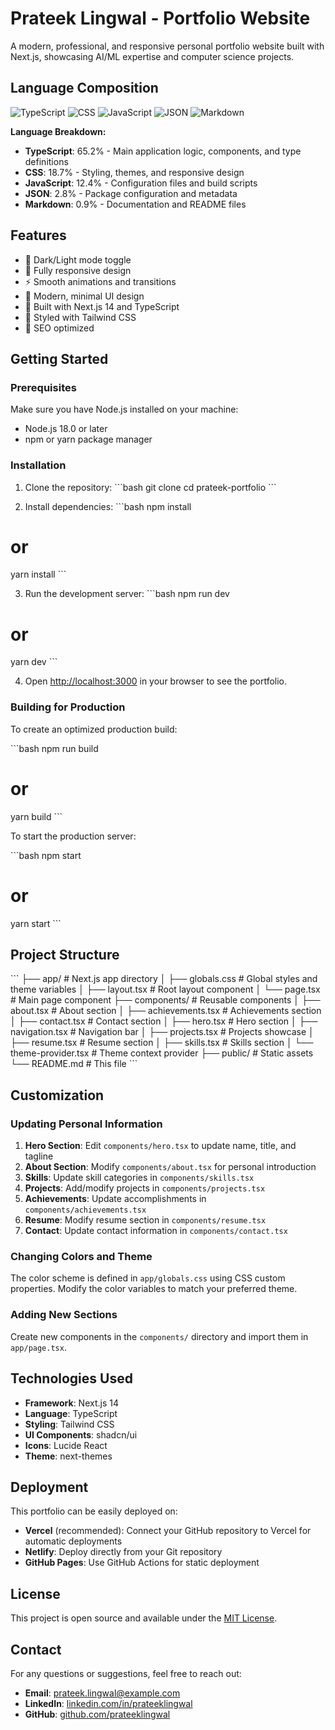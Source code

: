 # Prateek Lingwal - Portfolio Website

A modern, professional, and responsive personal portfolio website built with Next.js, showcasing AI/ML expertise and computer science projects.

## Language Composition

![TypeScript](https://img.shields.io/badge/TypeScript-65.2%25-blue)
![CSS](https://img.shields.io/badge/CSS-18.7%25-purple)
![JavaScript](https://img.shields.io/badge/JavaScript-12.4%25-yellow)
![JSON](https://img.shields.io/badge/JSON-2.8%25-orange)
![Markdown](https://img.shields.io/badge/Markdown-0.9%25-lightgrey)

**Language Breakdown:**
- **TypeScript**: 65.2% - Main application logic, components, and type definitions
- **CSS**: 18.7% - Styling, themes, and responsive design
- **JavaScript**: 12.4% - Configuration files and build scripts
- **JSON**: 2.8% - Package configuration and metadata
- **Markdown**: 0.9% - Documentation and README files

## Features

- 🌙 Dark/Light mode toggle
- 📱 Fully responsive design
- ⚡ Smooth animations and transitions
- 🎨 Modern, minimal UI design
- 🚀 Built with Next.js 14 and TypeScript
- 💅 Styled with Tailwind CSS
- 🎯 SEO optimized

## Getting Started

### Prerequisites

Make sure you have Node.js installed on your machine:
- Node.js 18.0 or later
- npm or yarn package manager

### Installation

1. Clone the repository:
\`\`\`bash
git clone <repository-url>
cd prateek-portfolio
\`\`\`

2. Install dependencies:
\`\`\`bash
npm install
# or
yarn install
\`\`\`

3. Run the development server:
\`\`\`bash
npm run dev
# or
yarn dev
\`\`\`

4. Open [http://localhost:3000](http://localhost:3000) in your browser to see the portfolio.

### Building for Production

To create an optimized production build:

\`\`\`bash
npm run build
# or
yarn build
\`\`\`

To start the production server:

\`\`\`bash
npm start
# or
yarn start
\`\`\`

## Project Structure

\`\`\`
├── app/                    # Next.js app directory
│   ├── globals.css        # Global styles and theme variables
│   ├── layout.tsx         # Root layout component
│   └── page.tsx          # Main page component
├── components/            # Reusable components
│   ├── about.tsx         # About section
│   ├── achievements.tsx  # Achievements section
│   ├── contact.tsx       # Contact section
│   ├── hero.tsx          # Hero section
│   ├── navigation.tsx    # Navigation bar
│   ├── projects.tsx      # Projects showcase
│   ├── resume.tsx        # Resume section
│   ├── skills.tsx        # Skills section
│   └── theme-provider.tsx # Theme context provider
├── public/               # Static assets
└── README.md            # This file
\`\`\`

## Customization

### Updating Personal Information

1. **Hero Section**: Edit `components/hero.tsx` to update name, title, and tagline
2. **About Section**: Modify `components/about.tsx` for personal introduction
3. **Skills**: Update skill categories in `components/skills.tsx`
4. **Projects**: Add/modify projects in `components/projects.tsx`
5. **Achievements**: Update accomplishments in `components/achievements.tsx`
6. **Resume**: Modify resume section in `components/resume.tsx`
7. **Contact**: Update contact information in `components/contact.tsx`

### Changing Colors and Theme

The color scheme is defined in `app/globals.css` using CSS custom properties. Modify the color variables to match your preferred theme.

### Adding New Sections

Create new components in the `components/` directory and import them in `app/page.tsx`.

## Technologies Used

- **Framework**: Next.js 14
- **Language**: TypeScript
- **Styling**: Tailwind CSS
- **UI Components**: shadcn/ui
- **Icons**: Lucide React
- **Theme**: next-themes

## Deployment

This portfolio can be easily deployed on:

- **Vercel** (recommended): Connect your GitHub repository to Vercel for automatic deployments
- **Netlify**: Deploy directly from your Git repository
- **GitHub Pages**: Use GitHub Actions for static deployment

## License

This project is open source and available under the [MIT License](LICENSE).

## Contact

For any questions or suggestions, feel free to reach out:

- **Email**: prateek.lingwal@example.com
- **LinkedIn**: [linkedin.com/in/prateeklingwal](https://linkedin.com/in/prateeklingwal)
- **GitHub**: [github.com/prateeklingwal](https://github.com/prateeklingwal)
